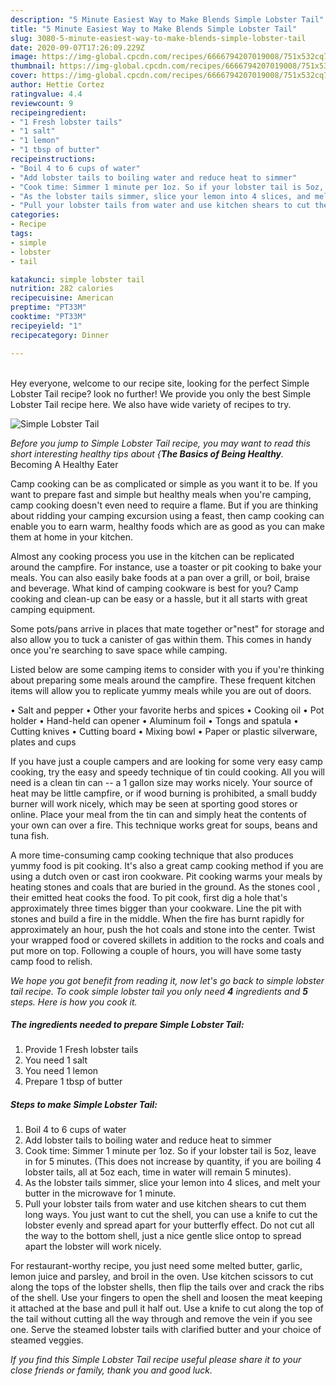 ```yaml
---
description: "5 Minute Easiest Way to Make Blends Simple Lobster Tail"
title: "5 Minute Easiest Way to Make Blends Simple Lobster Tail"
slug: 3080-5-minute-easiest-way-to-make-blends-simple-lobster-tail
date: 2020-09-07T17:26:09.229Z
image: https://img-global.cpcdn.com/recipes/6666794207019008/751x532cq70/simple-lobster-tail-recipe-main-photo.jpg
thumbnail: https://img-global.cpcdn.com/recipes/6666794207019008/751x532cq70/simple-lobster-tail-recipe-main-photo.jpg
cover: https://img-global.cpcdn.com/recipes/6666794207019008/751x532cq70/simple-lobster-tail-recipe-main-photo.jpg
author: Hettie Cortez
ratingvalue: 4.4
reviewcount: 9
recipeingredient:
- "1 Fresh lobster tails"
- "1 salt"
- "1 lemon"
- "1 tbsp of butter"
recipeinstructions:
- "Boil 4 to 6 cups of water"
- "Add lobster tails to boiling water and reduce heat to simmer"
- "Cook time: Simmer 1 minute per 1oz. So if your lobster tail is 5oz, leave in for 5 minutes. (This does not increase by quantity, if you are boiling 4 lobster tails, all at 5oz each, time in water will remain 5 minutes)."
- "As the lobster tails simmer, slice your lemon into 4 slices, and melt your butter in the microwave for 1 minute."
- "Pull your lobster tails from water and use kitchen shears to cut them long ways. You just want to cut the shell, you can use a knife to cut the lobster evenly and spread apart for your butterfly effect. Do not cut all the way to the bottom shell, just a nice gentle slice ontop to spread apart the lobster will work nicely."
categories:
- Recipe
tags:
- simple
- lobster
- tail

katakunci: simple lobster tail 
nutrition: 282 calories
recipecuisine: American
preptime: "PT33M"
cooktime: "PT33M"
recipeyield: "1"
recipecategory: Dinner

---
```

<br>
Hey everyone, welcome to our recipe site, looking for the perfect Simple Lobster Tail recipe? look no further! We provide you only the best Simple Lobster Tail recipe here. We also have wide variety of recipes to try.
<br>


![Simple Lobster Tail](https://img-global.cpcdn.com/recipes/6666794207019008/751x532cq70/simple-lobster-tail-recipe-main-photo.jpg)

<i>Before you jump to Simple Lobster Tail recipe, you may want to read this short interesting healthy tips about {<strong>The Basics of Being Healthy</strong>.</i>
Becoming A Healthy Eater

    
Camp cooking can be as complicated or simple as you want it to be. If you want to prepare fast and simple but healthy meals when you're camping, camp cooking doesn't even need to require a flame. But if you are thinking about ridding your camping excursion using a feast, then camp cooking can enable you to earn warm, healthy foods which are as good as you can make them at home in your kitchen.

 Almost any cooking process you use in the kitchen can be replicated around the campfire. For instance, use a toaster or pit cooking to bake your meals. You can also easily bake foods at a pan over a grill, or boil, braise and beverage. What kind of camping cookware is best for you? Camp cooking and clean-up can be easy or a hassle, but it all starts with great camping equipment.

Some pots/pans arrive in places that mate together or"nest" for storage and also allow you to tuck a canister of gas within them. This comes in handy once you're searching to save space while camping.

Listed below are some camping items to consider with you if you're thinking about preparing some meals around the campfire. These frequent kitchen items will allow you to replicate yummy meals while you are out of doors.

• Salt and pepper
• Other your favorite herbs and spices
• Cooking oil
• Pot holder
• Hand-held can opener
• Aluminum foil
• Tongs and spatula
• Cutting knives
• Cutting board
• Mixing bowl
• Paper or plastic silverware, plates and cups

If you have just a couple campers and are looking for some very easy camp cooking, try the easy and speedy technique of tin could cooking. All you will need is a clean tin can -- a 1 gallon size may works nicely. Your source of heat may be little campfire, or if wood burning is prohibited, a small buddy burner will work nicely, which may be seen at sporting good stores or online. Place your meal from the tin can and simply heat the contents of your own can over a fire.  This technique works great for soups, beans and tuna fish.

A more time-consuming camp cooking technique that also produces yummy food is pit cooking.  It's also a great camp cooking method if you are using a dutch oven or cast iron cookware. Pit cooking warms your meals by heating stones and coals that are buried in the ground. As the stones cool , their emitted heat cooks the food. To pit cook, first dig a hole that's approximately three times bigger than your cookware. Line the pit with stones and build a fire in the middle. When the fire has burnt rapidly for approximately an hour, push the hot coals and stone into the center. Twist your wrapped food or covered skillets in addition to the rocks and coals and put more on top. Following a couple of hours, you will have some tasty camp food to relish.


<i>We hope you got benefit from reading it, now let's go back to simple lobster tail recipe. To cook simple lobster tail you only need <strong>4</strong> ingredients and <strong>5</strong> steps. Here is how you cook it.
</i>

##### The ingredients needed to prepare Simple Lobster Tail:

1. Provide 1 Fresh lobster tails
1. You need 1 salt
1. You need 1 lemon
1. Prepare 1 tbsp of butter


##### Steps to make Simple Lobster Tail:

1. Boil 4 to 6 cups of water
1. Add lobster tails to boiling water and reduce heat to simmer
1. Cook time: Simmer 1 minute per 1oz. So if your lobster tail is 5oz, leave in for 5 minutes. (This does not increase by quantity, if you are boiling 4 lobster tails, all at 5oz each, time in water will remain 5 minutes).
1. As the lobster tails simmer, slice your lemon into 4 slices, and melt your butter in the microwave for 1 minute.
1. Pull your lobster tails from water and use kitchen shears to cut them long ways. You just want to cut the shell, you can use a knife to cut the lobster evenly and spread apart for your butterfly effect. Do not cut all the way to the bottom shell, just a nice gentle slice ontop to spread apart the lobster will work nicely.


For restaurant-worthy recipe, you just need some melted butter, garlic, lemon juice and parsley, and broil in the oven. Use kitchen scissors to cut along the tops of the lobster shells, then flip the tails over and crack the ribs of the shell. Use your fingers to open the shell and loosen the meat keeping it attached at the base and pull it half out. Use a knife to cut along the top of the tail without cutting all the way through and remove the vein if you see one. Serve the steamed lobster tails with clarified butter and your choice of steamed veggies. 

<i>If you find this Simple Lobster Tail recipe useful please share it to your close friends or family, thank you and good luck.</i>
